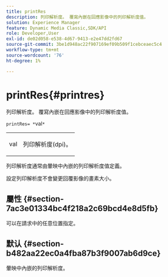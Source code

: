 ```yaml
---
title: printRes
description: 列印解析度。 覆寫內嵌在回應影像中的列印解析度值。
solution: Experience Manager
feature: Dynamic Media Classic,SDK/API
role: Developer,User
exl-id: de02d058-e538-4d67-9413-e2e47dd2fd67
source-git-commit: 3be1d948ac22f907169ef09b509f1cebceaec5c4
workflow-type: tm+mt
source-wordcount: '76'
ht-degree: 1%

---
```


# printRes{#printres}

列印解析度。 覆寫內嵌在回應影像中的列印解析度值。

`printRes= *`val`*`

<table id="simpletable_3B5576DD070547538E74D4059B3E8251"> 
 <tr class="strow"> 
  <td class="stentry"> <p><span class="varname"> val</span> </p> </td> 
  <td class="stentry"> <p>列印解析度(dpi)。 </p></td> 
 </tr> 
</table>

列印解析度通常由暈映中內嵌的列印解析度值定義。

設定列印解析度不會變更回覆影像的畫素大小。

## 屬性 {#section-7ac3e01334bc4f218a2c69bcd4e8d5fb}

可以在請求中的任意位置指定。

## 默认 {#section-b482aa22ec0a4fba87b3f9007ab6d9ce}

暈映中內嵌的列印解析度。
